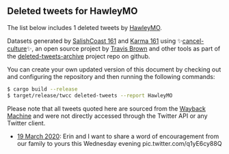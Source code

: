 ## Deleted tweets for HawleyMO

The list below includes 1 deleted tweets by
[HawleyMO](https://twitter.com/HawleyMO).



Datasets generated by [SalishCoast 161](https://twitter.com/SalishCoastA) and [Karma 161](https://twitter.com/KarmaOneSixOne)
using ✨[cancel-culture](https://github.com/travisbrown/cancel-culture)✨, an open source project by [Travis Brown](https://twitter.com/travisbrown) 
and other tools as part of the [deleted-tweets-archive](https://github.com/salcoast/deleted-tweets-archive/) project repo on github.

You can create your own updated version of this document by checking out and configuring the
repository and then running the following commands:

```bash
$ cargo build --release
$ target/release/twcc deleted-tweets --report HawleyMO
```

Please note that all tweets quoted here are sourced from the
[Wayback Machine](https://web.archive.org) and were not directly accessed through the Twitter API or
any Twitter client.

* [19 March 2020](https://web.archive.org/web/20200319015420/https://twitter.com/HawleyMO/status/1240454040728866818): Erin and I want to share a word of encouragement from our family to yours this Wednesday evening pic.twitter.com/q1yE6cy88Q
